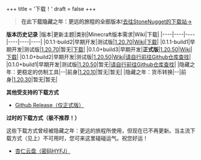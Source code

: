 +++
title = '下载！'
draft = false
+++

>__在此下载隐藏之年：更远的旅程的全部版本!__[去往StoneNugget的下载站→](https://stonenuggetdrive.ctnstudios.top/s/0Ns3)

__版本历史记录__
|版本|更新主题|类别|Minecraft版本需求|Wiki|下载|
|----|----|----|----|----|----|
|0.1.1-build2|早期开发|测试版|[1.20.70](https://zh.minecraft.wiki/w/%E5%9F%BA%E5%B2%A9%E7%89%881.20.70)|[Wiki](https://hyfarjy.fandom.com/zh/wiki/0.1.1-build.2)|[下载](https://stonenuggetdrive.ctnstudios.top/s/Y9Io)|
|0.1.1-build1|早期开发|测试版|[1.20.70](https://zh.minecraft.wiki/w/%E5%9F%BA%E5%B2%A9%E7%89%881.20.70)|暂无|[下载](https://stonenuggetdrive.ctnstudios.top/s/r0FK)|
|0.1.0+build3|早期开发|__正式版__|[1.20.50](https://zh.minecraft.wiki/w/%E5%9F%BA%E5%B2%A9%E7%89%881.20.50)|[Wiki](https://hyfarjy.fandom.com/zh/wiki/0.1.0+build.3)|[下载](https://stonenuggetdrive.ctnstudios.top/s/mPSb)|
|0.1.0+build2|早期开发|测试版|[1.20.50](https://zh.minecraft.wiki/w/%E5%9F%BA%E5%B2%A9%E7%89%881.20.50)|[Wiki](https://hyfarjy.fandom.com/zh/wiki/0.1.0+build.2)|[请自行前往Github仓库查找](https://github.com/StoneNugget8237/hy_farjy)|
|0.1.0+build1|早期开发|测试版|[1.20.50](https://zh.minecraft.wiki/w/%E5%9F%BA%E5%B2%A9%E7%89%881.20.50)|暂无|[请自行前往Github仓库查找](https://github.com/StoneNugget8237/hy_farjy)|
|隐藏之年：更稳定的仿制工具|--|前身|[1.20.10](https://zh.minecraft.wiki/w/%E5%9F%BA%E5%B2%A9%E7%89%881.20.10)|暂无|暂无|
|隐藏之年：货币转换|--|前身|[1.20.30](https://zh.minecraft.wiki/w/%E5%9F%BA%E5%B2%A9%E7%89%881.20.30)|暂无|暂无|

__其他受支持的下载方式__
+ [Github Release（仅正式版）](https://github.com/StoneNugget8237/hy_farjy/releases)


__过时的下载方式（极不推荐！）__

这些下载方式曾经被隐藏之年：更远的旅程所使用，但现在已不再更新。当主流下载方式（见上）不可用时，您可来这里碰碰运气。祝您好运！

+ [杏仁云盘（密码HYFJ）](https://drive.almondcloud.cn/s/Zd6rs6)
